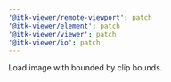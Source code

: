 ```yaml
---
'@itk-viewer/remote-viewport': patch
'@itk-viewer/element': patch
'@itk-viewer/viewer': patch
'@itk-viewer/io': patch
---
```


Load image with bounded by clip bounds.
